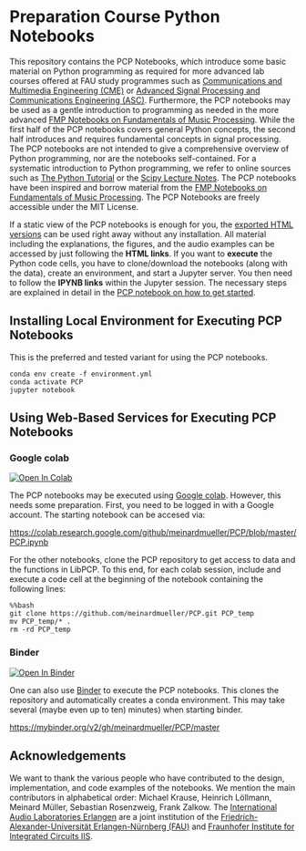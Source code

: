 # Preparation Course Python Notebooks

This repository contains the PCP Notebooks, which introduce some basic material on Python programming as required for more advanced lab courses offered at FAU study programmes such as <a href="https://www.cme.studium.fau.de/">Communications and Multimedia Engineering (CME)</a> or <a href="https://www.asc.studium.fau.de/">Advanced Signal Processing and Communications Engineering (ASC)</a>. Furthermore, the PCP notebooks may be used as a gentle introduction to programming as needed in the more advanced <a href="https://www.audiolabs-erlangen.de/FMP">FMP Notebooks on Fundamentals of Music Processing</a>. While the first half of the PCP notebooks covers general Python concepts, the second half introduces and requires fundamental concepts in signal processing. The PCP notebooks are not intended to give a comprehensive overview of Python programming, nor are the notebooks self-contained. For a systematic introduction to Python programming, we refer to online sources such as  <a href="https://docs.python.org/3/tutorial/index.html">The Python Tutorial</a> or the <a href="https://scipy-lectures.org/">Scipy Lecture Notes</a>. The PCP notebooks have been inspired and borrow material from the <a href="https://www.audiolabs-erlangen.de/FMP">FMP Notebooks on Fundamentals of Music Processing</a>. The PCP Notebooks are freely accessible under the MIT License.

If a static view of the PCP notebooks is enough for you, the [exported HTML versions](https://www.audiolabs-erlangen.de/PCP) can be used right away without any installation. All material including the explanations, the figures, and the audio examples can be accessed by just following the **HTML links**. If you want to **execute** the Python code cells, you have to clone/download the notebooks (along with the data), create an environment, and start a Jupyter server. You then need to follow the **IPYNB links** within the Jupyter session. The necessary steps are explained in detail in the [PCP notebook on how to get started](https://www.audiolabs-erlangen.de/resources/MIR/PCP/PCP_getstarted.html).

## Installing Local Environment for Executing PCP Notebooks
This is the preferred and tested variant for using the PCP notebooks.

```
conda env create -f environment.yml
conda activate PCP
jupyter notebook
```

## Using Web-Based Services for Executing PCP Notebooks

### Google colab
[![Open In Colab](https://colab.research.google.com/assets/colab-badge.svg)](https://colab.research.google.com/github/meinardmueller/PCP/blob/master/PCP.ipynb)

The PCP notebooks may be executed using [Google colab](https://colab.research.google.com/). However, this needs some preparation. First, you need to be logged in with a Google account. The starting notebook can be accesed via:

https://colab.research.google.com/github/meinardmueller/PCP/blob/master/PCP.ipynb

For the other notebooks, clone the PCP repository to get access to data and the functions in LibPCP. To this end, for each colab session, include and execute a code cell at the beginning of the notebook containing the following lines:

```
%%bash
git clone https://github.com/meinardmueller/PCP.git PCP_temp
mv PCP_temp/* .
rm -rd PCP_temp
```

### Binder
[![Open In Binder](https://mybinder.org/badge_logo.svg)](https://mybinder.org/v2/gh/meinardmueller/PCP/master)

One can also use [Binder](https://mybinder.org/) to execute the PCP notebooks. This clones the repository and automatically creates a conda environment. This may take several (maybe even up to ten) minutes) when starting binder.

https://mybinder.org/v2/gh/meinardmueller/PCP/master

## Acknowledgements

We want to thank the various people who have contributed to the design, implementation, and code examples of the notebooks. We mention the main contributors in alphabetical order: Michael Krause, Heinrich Löllmann, Meinard Müller, Sebastian Rosenzweig, Frank Zalkow. The [International Audio Laboratories Erlangen](https://www.audiolabs-erlangen.de/) are a joint institution of the [Friedrich-Alexander-Universität Erlangen-Nürnberg (FAU)](https://www.fau.eu/) and [Fraunhofer Institute for Integrated Circuits IIS](https://www.iis.fraunhofer.de/en.html).
